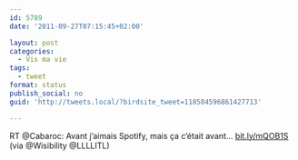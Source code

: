 ```yaml
---
id: 5789
date: '2011-09-27T07:15:45+02:00'

layout: post
categories:
  - Vis ma vie
tags:
  - tweet
format: status
publish_social: no
guid: 'http://tweets.local/?birdsite_tweet=118584596861427713'

---
```


RT @Cabaroc: Avant j’aimais Spotify, mais ça c’était avant… [bit.ly/mQOB1S](http://bit.ly/mQOB1S) (via @Wisibility @LLLLITL)